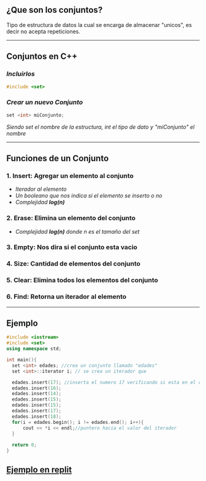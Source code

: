 ## ¿Que son los conjuntos? 
Tipo de estructura de datos la cual se encarga de almacenar "unicos", es decir no acepta repeticiones.

***
## Conjuntos en C++

### *Incluirlos*
```cpp 
#include <set>
```
### *Crear un nuevo Conjunto*
```cpp 
set <int> miConjunto;
```
*Siendo set el nombre de la estructura, int el tipo de dato y "miConjunto" el nombre*
***
## Funciones de un Conjunto

### **1. Insert:** Agregar un elemento al conjunto
-  *Iterador al elemento*
-  *Un booleano que nos indica si el elemento  se inserto o no*
- *Complejidad **log(n)***
### **2. Erase:** Elimina un elemento del conjunto
- *Complejidad **log(n)** donde n es el tamaño del set*
### **3. Empty:** Nos dira si el conjunto esta vacio

### **4. Size:** Cantidad de elementos del conjunto

### **5. Clear:** Elimina todos los elementos del conjunto

### **6. Find:** Retorna un iterador al elemento

***
## Ejemplo

```cpp
#include <iostream>
#include <set>
using namespace std;

int main(){
  set <int> edades; //crea un conjunto llamado "edades"
  set <int>::iterator i; // se crea un iterador que 

  edades.insert(17); //inserta el numero 17 verificando si esta en el conjunto
  edades.insert(16);
  edades.insert(14);
  edades.insert(15);
  edades.insert(15);
  edades.insert(17);
  edades.insert(18);
  for(i = edades.begin(); i != edades.end(); i++){
      cout << *i << endl;//puntero hacia el valor del iterador
  }
  
  return 0;
}   
```

## [Ejemplo en replit](https://replit.com/@DannyFuentes/iterar-set#main.cpp)